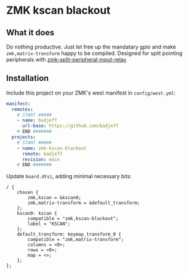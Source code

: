 # ZMK kscan blackout

## What it does

Do nothing productive. Just let free up the mandatary gpio and make `zmk,matrix-transform` happy to be compiled. Designed for split pointing peripherals with [zmk-split-peripheral-input-relay](https://github.com/badjeff/zmk-split-peripheral-input-relay)

## Installation

Include this project on your ZMK's west manifest in `config/west.yml`:

```yaml
manifest:
  remotes:
    # START #####
    - name: badjeff
      url-base: https://github.com/badjeff
    # END #######
  projects:
    # START #####
    - name: zmk-kscan-blackout
      remote: badjeff
      revision: main
    # END #######
```

Update `board.dtsi`, adding minimal necessary bits:
```
/ {
	chosen {
		zmk,kscan = &kscan0;
		zmk,matrix-transform = &default_transform;
	};
	kscan0: kscan {
		compatible = "zmk,kscan-blackout";
		label = "KSCAN";
	};
	default_transform: keymap_transform_0 {
		compatible = "zmk,matrix-transform";
		columns = <0>;
		rows = <0>;
		map = <>;
	};
};
```
